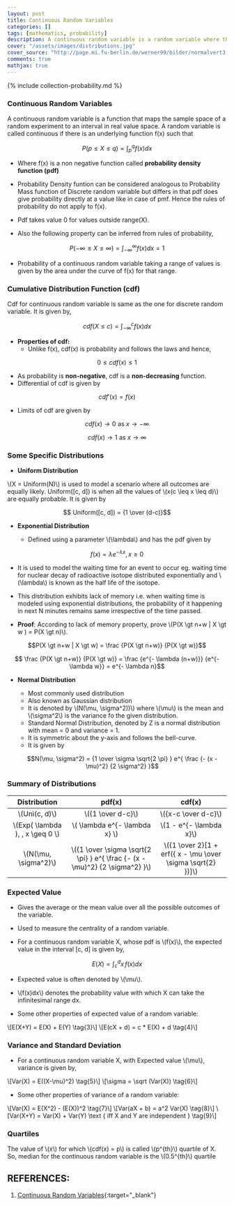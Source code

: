 ```yaml
---
layout: post
title: Continuous Random Variables
categories: []
tags: [mathematics, probability]
description: A continuous random variable is a random variable where the data can take infinitely many values.
cover: "/assets/images/distributions.jpg"
cover_source: "http://page.mi.fu-berlin.de/werner99/bilder/normalvert3.jpg"
comments: true
mathjax: true
---
```



{% include collection-probability.md %}

### Continuous Random Variables
A continuous random variable is a function that maps the sample space of a random experiment to an interval in real value space. A random variable is called continuous if there is an underlying function f(x) such that 

$$P(p \leq X \leq q) = \int_p^q f(x) dx \tag{1}$$

  * Where f(x) is a non negative function  called **probability density function (pdf)**

* Probability Density funtion can be considered analogous to Probability Mass function of Discrete random variable but differs in that pdf does give probability directly at a value like in case of pmf. Hence the rules of probability do not apply to f(x).

* Pdf takes value 0 for values outside range(X).

* Also the following property can be inferred from rules of probability, 

$$P(-\infty \leq X \leq \infty) = \int_{-\infty}^\infty f(x) dx = 1$$

* Probability of a continuous random variable taking a range of values is given by the area under the curve of f(x) for that range.

### Cumulative Distribution Function (cdf)
Cdf for continuous random variable is same as the one for discrete random variable. It is given by, 

$$cdf(X \leq c) = \int_{-\infty}^c f(x) dx$$

* **Properties of cdf:**
  * Unlike f(x), cdf(x) is probability and follows the laws and hence,

$$0 \leq cdf(x) \leq 1$$
  
  * As probability is **non-negative**, cdf is a **non-decreasing** function.
  * Differential of cdf is given by 

$$cdf'(x) = f(x)$$

  * Limits of cdf are given by

  $$cdf(x) \to 0 \text{ as } x \to -\infty$$

  $$cdf(x) \to 1 \text{ as } x \to \infty$$

### Some Specific Distributions

* **Uniform Distribution**

\\(X = Uniform(N)\\) is used to model a scenario where all outcomes are equally likely. Uniform([c, d]) is when all the values of \\(x\(c \leq x \leq d\)\\) are equally probable. It is given by

$$ Uniform([c, d]) = {1 \over (d-c)}$$

* **Exponential Distribution**

  * Defined using a parameter \\(\lambda\\) and has the pdf given by

$$ f(x) = \lambda e^{- \lambda x}, \, x \geq 0 $$

  * It is used to model the waiting time for an event to occur eg. waiting time for nuclear decay of radioactive isotope distributed exponentially and \\(\lambda\\) is known as the half life of the isotope.

  * This distribution exhibits lack of memory i.e. when waiting time is modeled using exponential distributions, the probability of it happening in next N minutes remains same irrespective of the time passed.

* **Proof**: According to lack of memory property, prove \\(P(X \gt n+w \| X \gt w ) = P(X \gt n)\\).

$$P(X \gt n+w | X \gt w) = \frac {P(X \gt n+w)} {P(X \gt w)}$$

$$ \frac {P(X \gt n+w)} {P(X \gt w)} = \frac {e^{- \lambda (n+w)}} {e^{- \lambda w}} = e^{- \lambda n}$$

* **Normal Distribution**
  * Most commonly used distribution
  * Also known as Gaussian distribution
  * It is denoted by \\(N(\mu, \sigma^2))\\) where \\(\mu\\) is the mean and \\(\sigma^2\\) is the variance fo the given distribution.
  * Standard Normal Distribution, denoted by Z is a normal distribution with mean = 0 and variance = 1.
  * It is symmetric about the y-axis and follows the bell-curve.
  * It is given by 

  $$N(\mu, \sigma^2) = {1 \over \sigma \sqrt{2 \pi} } e^{ \frac {- (x - \mu)^2} {2 \sigma^2} }$$

### Summary of Distributions

| Distribution | pdf(x)| cdf(x) |
|:-:|:-:|:-:|
| \\(Uni(c, d)\\) | \\({1 \over d-c}\\)  | \\({x-c \over d-c}\\) |
| \\(Exp( \lambda ), \, x \geq 0 \\) | \\( \lambda e^{- \lambda x} \\) | \\(1 - e^{- \lambda x}\\) |
| \\(N(\mu, \sigma^2)\\) | \\({1 \over \sigma \sqrt{2 \pi} } e^{ \frac {- (x - \mu)^2} {2 \sigma^2} }\\)  | \\({1 \over 2}[1 + erf({ x - \mu \over \sigma \sqrt{2} })]\\) |



### Expected Value

* Gives the average or the mean value over all the possible outcomes of the variable.
* Used to measure the centrality of a random variable.

* For a continuous random variable X, whose pdf is \\(f(x)\\), the expected value in the interval [c, d] is given by,

$$E(X) = \int_c^d x\, f(x) dx \tag{2}$$

* Expected value is often denoted by \\(\mu\\).

* \\(f(x)dx\\) denotes the probability value with which X can take the infinitesimal range dx.

* Some other properties of expected value of a random variable:

\\[E(X+Y) = E(X) + E(Y) \tag{3}\\]
\\[E(cX + d) = c * E(X) + d \tag{4}\\]

### Variance and Standard Deviation

* For a continuous random variable X, with Expected value \\(\mu\\), variance is given by,

\\[Var(X) = E((X-\mu)^2) \tag{5}\\]
\\[\sigma = \sqrt (Var(X)) \tag{6}\\]

* Some other properties of variance of a random variable:

\\[Var(X) = E(X^2) - (E(X))^2 \tag{7}\\]
\\[Var(aX + b) = a^2 Var(X) \tag{8}\\]
\\[Var(X+Y) = Var(X) + Var(Y) \text { iff X and Y are independent } \tag{9}\\]

### Quartiles

The value of \\(x\\) for which \\(cdf(x) = p\\) is called \\(p^{th}\\) quartile of X. So, median for the continuous random variable is the \\(0.5^{th}\\) quartile


## REFERENCES:

1. [Continuous Random Variables](https://www.hackerearth.com/practice/machine-learning/prerequisites-of-machine-learning/continuous-random-variables/tutorial/){:target="_blank"}
